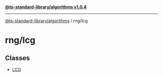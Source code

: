 [**@ts-standard-library/algorithms v1.0.4**](../../README.md)

***

[@ts-standard-library/algorithms](../../modules.md) / rng/lcg

# rng/lcg

## Classes

- [LCG](classes/LCG.md)
